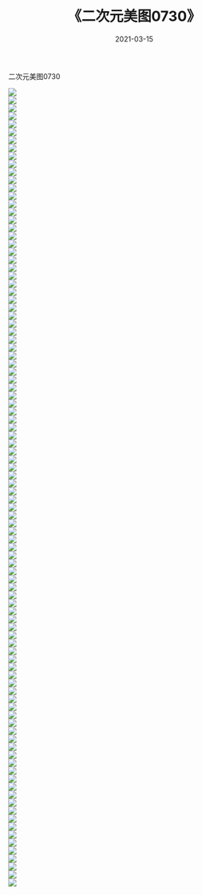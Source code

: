 ﻿---
layout: post
title:  《二次元美图0730》
date:   2021-03-15
img: http://imgx.orgx.ga/二次元/2021/二次元美图0730/000.jpg
categories: [美女, 清纯, 唯美]
---

二次元美图0730

 ![](http://imgx.orgx.ga/二次元/2021/二次元美图0730/001.png) <br>![](http://imgx.orgx.ga/二次元/2021/二次元美图0730/002.png) <br>![](http://imgx.orgx.ga/二次元/2021/二次元美图0730/003.png) <br>![](http://imgx.orgx.ga/二次元/2021/二次元美图0730/004.png) <br>![](http://imgx.orgx.ga/二次元/2021/二次元美图0730/005.png) <br>![](http://imgx.orgx.ga/二次元/2021/二次元美图0730/006.png) <br>![](http://imgx.orgx.ga/二次元/2021/二次元美图0730/007.png) <br>![](http://imgx.orgx.ga/二次元/2021/二次元美图0730/008.png) <br>![](http://imgx.orgx.ga/二次元/2021/二次元美图0730/009.png) <br>![](http://imgx.orgx.ga/二次元/2021/二次元美图0730/010.png) <br>![](http://imgx.orgx.ga/二次元/2021/二次元美图0730/011.png) <br>![](http://imgx.orgx.ga/二次元/2021/二次元美图0730/012.png) <br>![](http://imgx.orgx.ga/二次元/2021/二次元美图0730/013.png) <br>![](http://imgx.orgx.ga/二次元/2021/二次元美图0730/014.png) <br>![](http://imgx.orgx.ga/二次元/2021/二次元美图0730/015.png) <br>![](http://imgx.orgx.ga/二次元/2021/二次元美图0730/016.png) <br>![](http://imgx.orgx.ga/二次元/2021/二次元美图0730/017.png) <br>![](http://imgx.orgx.ga/二次元/2021/二次元美图0730/018.png) <br>![](http://imgx.orgx.ga/二次元/2021/二次元美图0730/019.png) <br>![](http://imgx.orgx.ga/二次元/2021/二次元美图0730/020.png) <br>![](http://imgx.orgx.ga/二次元/2021/二次元美图0730/021.png) <br>![](http://imgx.orgx.ga/二次元/2021/二次元美图0730/022.png) <br>![](http://imgx.orgx.ga/二次元/2021/二次元美图0730/023.png) <br>![](http://imgx.orgx.ga/二次元/2021/二次元美图0730/024.png) <br>![](http://imgx.orgx.ga/二次元/2021/二次元美图0730/025.png) <br>![](http://imgx.orgx.ga/二次元/2021/二次元美图0730/026.png) <br>![](http://imgx.orgx.ga/二次元/2021/二次元美图0730/027.png) <br>![](http://imgx.orgx.ga/二次元/2021/二次元美图0730/028.png) <br>![](http://imgx.orgx.ga/二次元/2021/二次元美图0730/029.png) <br>![](http://imgx.orgx.ga/二次元/2021/二次元美图0730/030.png) <br>![](http://imgx.orgx.ga/二次元/2021/二次元美图0730/031.png) <br>![](http://imgx.orgx.ga/二次元/2021/二次元美图0730/032.png) <br>![](http://imgx.orgx.ga/二次元/2021/二次元美图0730/033.png) <br>![](http://imgx.orgx.ga/二次元/2021/二次元美图0730/034.png) <br>![](http://imgx.orgx.ga/二次元/2021/二次元美图0730/035.png) <br>![](http://imgx.orgx.ga/二次元/2021/二次元美图0730/036.png) <br>![](http://imgx.orgx.ga/二次元/2021/二次元美图0730/037.png) <br>![](http://imgx.orgx.ga/二次元/2021/二次元美图0730/038.png) <br>![](http://imgx.orgx.ga/二次元/2021/二次元美图0730/039.png) <br>![](http://imgx.orgx.ga/二次元/2021/二次元美图0730/040.png) <br>![](http://imgx.orgx.ga/二次元/2021/二次元美图0730/041.png) <br>![](http://imgx.orgx.ga/二次元/2021/二次元美图0730/042.png) <br>![](http://imgx.orgx.ga/二次元/2021/二次元美图0730/043.png) <br>![](http://imgx.orgx.ga/二次元/2021/二次元美图0730/044.png) <br>![](http://imgx.orgx.ga/二次元/2021/二次元美图0730/045.png) <br>![](http://imgx.orgx.ga/二次元/2021/二次元美图0730/046.png) <br>![](http://imgx.orgx.ga/二次元/2021/二次元美图0730/047.png) <br>![](http://imgx.orgx.ga/二次元/2021/二次元美图0730/048.png) <br>![](http://imgx.orgx.ga/二次元/2021/二次元美图0730/049.png) <br>![](http://imgx.orgx.ga/二次元/2021/二次元美图0730/050.png) <br>![](http://imgx.orgx.ga/二次元/2021/二次元美图0730/051.png) <br>![](http://imgx.orgx.ga/二次元/2021/二次元美图0730/052.png) <br>![](http://imgx.orgx.ga/二次元/2021/二次元美图0730/053.png) <br>![](http://imgx.orgx.ga/二次元/2021/二次元美图0730/054.png) <br>![](http://imgx.orgx.ga/二次元/2021/二次元美图0730/055.png) <br>![](http://imgx.orgx.ga/二次元/2021/二次元美图0730/056.png) <br>![](http://imgx.orgx.ga/二次元/2021/二次元美图0730/057.png) <br>![](http://imgx.orgx.ga/二次元/2021/二次元美图0730/058.png) <br>![](http://imgx.orgx.ga/二次元/2021/二次元美图0730/059.png) <br>![](http://imgx.orgx.ga/二次元/2021/二次元美图0730/060.png) <br>![](http://imgx.orgx.ga/二次元/2021/二次元美图0730/061.png) <br>![](http://imgx.orgx.ga/二次元/2021/二次元美图0730/062.png) <br>![](http://imgx.orgx.ga/二次元/2021/二次元美图0730/063.png) <br>![](http://imgx.orgx.ga/二次元/2021/二次元美图0730/064.png) <br>![](http://imgx.orgx.ga/二次元/2021/二次元美图0730/065.png) <br>![](http://imgx.orgx.ga/二次元/2021/二次元美图0730/066.png) <br>![](http://imgx.orgx.ga/二次元/2021/二次元美图0730/067.png) <br>![](http://imgx.orgx.ga/二次元/2021/二次元美图0730/068.png) <br>![](http://imgx.orgx.ga/二次元/2021/二次元美图0730/069.png) <br>![](http://imgx.orgx.ga/二次元/2021/二次元美图0730/070.png) <br>![](http://imgx.orgx.ga/二次元/2021/二次元美图0730/071.png) <br>![](http://imgx.orgx.ga/二次元/2021/二次元美图0730/072.png) <br>![](http://imgx.orgx.ga/二次元/2021/二次元美图0730/073.png) <br>![](http://imgx.orgx.ga/二次元/2021/二次元美图0730/074.png) <br>![](http://imgx.orgx.ga/二次元/2021/二次元美图0730/075.png) <br>![](http://imgx.orgx.ga/二次元/2021/二次元美图0730/076.png) <br>![](http://imgx.orgx.ga/二次元/2021/二次元美图0730/077.png) <br>![](http://imgx.orgx.ga/二次元/2021/二次元美图0730/078.png) <br>![](http://imgx.orgx.ga/二次元/2021/二次元美图0730/079.png) <br>![](http://imgx.orgx.ga/二次元/2021/二次元美图0730/080.png) <br>![](http://imgx.orgx.ga/二次元/2021/二次元美图0730/081.png) <br>![](http://imgx.orgx.ga/二次元/2021/二次元美图0730/082.png) <br>![](http://imgx.orgx.ga/二次元/2021/二次元美图0730/083.png) <br>![](http://imgx.orgx.ga/二次元/2021/二次元美图0730/084.png) <br>![](http://imgx.orgx.ga/二次元/2021/二次元美图0730/085.png) <br>![](http://imgx.orgx.ga/二次元/2021/二次元美图0730/086.png) <br>![](http://imgx.orgx.ga/二次元/2021/二次元美图0730/087.png) <br>![](http://imgx.orgx.ga/二次元/2021/二次元美图0730/088.png) <br>![](http://imgx.orgx.ga/二次元/2021/二次元美图0730/089.png) <br>![](http://imgx.orgx.ga/二次元/2021/二次元美图0730/090.png) <br>![](http://imgx.orgx.ga/二次元/2021/二次元美图0730/091.png) <br>![](http://imgx.orgx.ga/二次元/2021/二次元美图0730/092.png) <br>![](http://imgx.orgx.ga/二次元/2021/二次元美图0730/093.png) <br>![](http://imgx.orgx.ga/二次元/2021/二次元美图0730/094.png) <br>![](http://imgx.orgx.ga/二次元/2021/二次元美图0730/095.png) <br>![](http://imgx.orgx.ga/二次元/2021/二次元美图0730/096.png) <br>![](http://imgx.orgx.ga/二次元/2021/二次元美图0730/097.png) <br>![](http://imgx.orgx.ga/二次元/2021/二次元美图0730/098.png) <br>![](http://imgx.orgx.ga/二次元/2021/二次元美图0730/099.png) <br>![](http://imgx.orgx.ga/二次元/2021/二次元美图0730/100.png) <br>